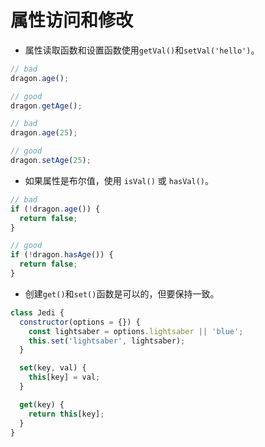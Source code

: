 # 属性访问和修改

- 属性读取函数和设置函数使用`getVal()`和`setVal('hello')`。

```javascript
// bad
dragon.age();

// good
dragon.getAge();

// bad
dragon.age(25);

// good
dragon.setAge(25);
```

- 如果属性是布尔值，使用 `isVal()` 或 `hasVal()`。

```javascript
// bad
if (!dragon.age()) {
  return false;
}

// good
if (!dragon.hasAge()) {
  return false;
}
```

- 创建`get()`和`set()`函数是可以的，但要保持一致。

```javascript
class Jedi {
  constructor(options = {}) {
    const lightsaber = options.lightsaber || 'blue';
    this.set('lightsaber', lightsaber);
  }

  set(key, val) {
    this[key] = val;
  }

  get(key) {
    return this[key];
  }
}
```